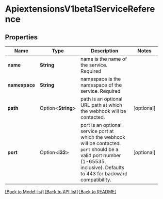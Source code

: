 # ApiextensionsV1beta1ServiceReference

## Properties

Name | Type | Description | Notes
------------ | ------------- | ------------- | -------------
**name** | **String** | name is the name of the service. Required | 
**namespace** | **String** | namespace is the namespace of the service. Required | 
**path** | Option<**String**> | path is an optional URL path at which the webhook will be contacted. | [optional]
**port** | Option<**i32**> | port is an optional service port at which the webhook will be contacted. `port` should be a valid port number (1-65535, inclusive). Defaults to 443 for backward compatibility. | [optional]

[[Back to Model list]](../README.md#documentation-for-models) [[Back to API list]](../README.md#documentation-for-api-endpoints) [[Back to README]](../README.md)


